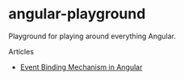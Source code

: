 # angular-playground

Playground for playing around everything Angular.

Articles

- [Event Binding Mechanism in Angular](https://blog.bitsrc.io/event-binding-mechanism-in-angular-b38f0e46d2ed)
